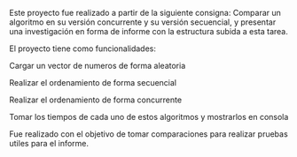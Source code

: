 Este proyecto fue realizado a partir de la siguiente consigna:
Comparar un algoritmo en su versión concurrente y su versión secuencial, y presentar una investigación en forma de informe con la estructura subida a esta tarea. 

El proyecto tiene como funcionalidades:
 
  Cargar un vector de numeros de forma aleatoria
 
  Realizar el ordenamiento de forma secuencial
 
  Realizar el ordenamiento de forma concurrente
 
  Tomar los tiempos de cada uno de estos algoritmos y mostrarlos en consola

Fue realizado con el objetivo de tomar comparaciones para realizar pruebas utiles para el informe.


